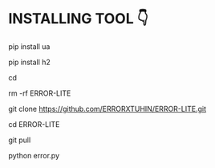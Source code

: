 # INSTALLING TOOL 👇
pip install ua

pip install h2

cd

rm -rf ERROR-LITE

git clone https://github.com/ERRORXTUHIN/ERROR-LITE.git

cd ERROR-LITE

git pull

python error.py
